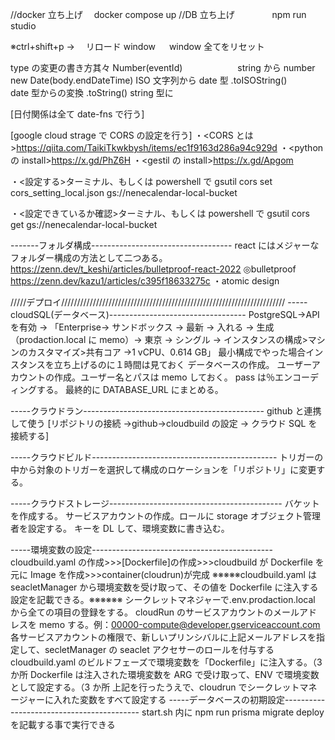 //docker 立ち上げ　 docker compose up
//DB 立ち上げ　　　　 npm run studio

※ctrl+shift+p → 　リロード window 　 window 全てをリセット

type の変更の書き方其々
Number(eventId)　　　　　　 string から number
new Date(body.endDateTime) ISO 文字列から date 型
.toISOString()　　　　　　　 date 型からの変換
.toString() string 型に

[日付関係は全て date-fns で行う]

[google cloud strage で CORS の設定を行う]
・<CORS とは>https://qiita.com/TaikiTkwkbysh/items/ec1f9163d286a94c929d
・<python の install>https://x.gd/PhZ6H
・<gestil の install>https://x.gd/Apgom

・<設定する>ターミナル、もしくは powershell で
gsutil cors set cors_setting_local.json gs://nenecalendar-local-bucket

・<設定できているか確認>ターミナル、もしくは powershell で
gsutil cors get gs://nenecalendar-local-bucket

-------フォルダ構成-----------------------------------
react にはメジャーなフォルダー構成の方法として二つある。
https://zenn.dev/t_keshi/articles/bulletproof-react-2022
◎bulletproof
https://zenn.dev/kazu1/articles/c395f18633275c
・atomic design

/////デプロイ///////////////////////////////////////////////////////////////////////
-----cloudSQL(データベース)----------------------------------
PostgreSQL→API を有効 →
「Enterprise→ サンドボックス → 最新 → 入れる → 生成（prodaction.local に memo）→ 東京 → シングル
→ インスタンスの構成>マシンのカスタマイズ>共有コア →1 vCPU、0.614 GB」
最小構成でやった場合インスタンスを立ち上げるのに１時間は見ておく
データベースの作成。
ユーザーアカウントの作成。ユーザー名とパスは memo しておく。
pass は％エンコーディングする。
最終的に DATABASE_URL にまとめる。

-----クラウドラン---------------------------------------------
github と連携して使う
[リポジトリの接続 →github→cloudbuild の設定 → クラウド SQL を接続する]

-----クラウドビルド----------------------------------------------
トリガーの中から対象のトリガーを選択して構成のロケーションを「リポジトリ」に変更する。

-----クラウドストレージ-------------------------------------------
バケットを作成する。
サービスアカウントの作成。ロールに storage オブジェクト管理者を設定する。
キーを DL して、環境変数に書き込む。

-----環境変数の設定---------------------------------------------
cloudbuild.yaml の作成>>>[Dockerfile]の作成>>>cloudbuild が Dockerfile を元に Image を作成>>>container(cloudrun)が完成
※※※※※cloudbuild.yaml は seacletManager から環境変数を受け取って、その値を Dockerfile に注入する設定を記載できる。※※※※※※
シークレットマネジャーで.env.prodaction.local から全ての項目の登録をする。
cloudRun のサービスアカウントのメールアドレスを memo する。例：00000-compute@developer.gserviceaccount.com
各サービスアカウントの権限で、新しいプリンシバルに上記メールアドレスを指定して、secletManager の seaclet アクセサーのロールを付与する
cloudbuild.yaml のビルドフェーズで環境変数を「Dockerfile」に注入する。（3 か所
Dockerfile は注入された環境変数を ARG で受け取って、ENV で環境変数として設定する。（3 か所
上記を行ったうえで、cloudrun でシークレットマネージャーに入れた変数をすべて設定する
-----データベースの初期設定------------------------------------------
start.sh 内に npm run prisma migrate deploy を記載する事で実行できる
